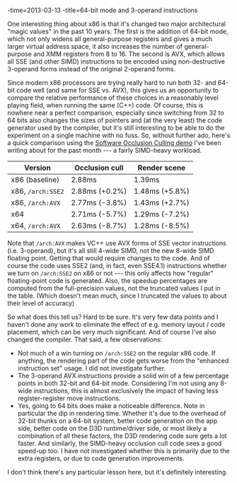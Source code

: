 -time=2013-03-13
-title=64-bit mode and 3-operand instructions

One interesting thing about x86 is that it's changed two major
architectural "magic values" in the past 10 years. The first is the
addition of 64-bit mode, which not only widens all general-purpose registers
and gives a much larger virtual address space, it also increases the number of
general-purpose and XMM registers from 8 to 16. The second is AVX, which allows
all SSE (and other SIMD) instructions to be encoded using non-destructive
3-operand forms instead of the original 2-operand forms.

Since modern
x86 processors are trying really hard to run both 32- and 64-bit code well (and
same for SSE vs. AVX), this gives us an opportunity to compare the relative
performance of these choices in a reasonably level playing field, when running
the same (C++) code. Of course, this is nowhere near a perfect comparison,
especially since switching from 32 to 64 bits also changes the sizes of
pointers and (at the very least) the code generator used by the compiler, but
it's still interesting to be able to do the experiment on a single
machine with no fuss. So, without further ado, here's a quick comparison
using the [Software Occlusion Culling demo](*occlusion_culling) I've been writing about for the past month --- a fairly SIMD-heavy workload.

Version                   | Occlusion cull | Render scene
--------------------------|----------------|-------------
x86 (baseline)            | 2.88ms         | 1.39ms
x86, `/arch:SSE2`         | 2.88ms (+0.2%) | 1.48ms (+5.8%)
x86, `/arch:AVX`          | 2.77ms (-3.8%) | 1.43ms (+2.7%)
x64                       | 2.71ms (-5.7%) | 1.29ms (-7.2%)
x64, `/arch:AVX`          | 2.63ms (-8.7%) | 1.28ms (-8.5%)

Note that `/arch:AVX` makes VC++ use AVX forms of SSE vector instructions
(i.e. 3-operand), but it's all still 4-wide SIMD, not the new 8-wide SIMD
floating point. Getting that would require changes to the code. And of course
the code uses SSE2 (and, in fact, even SSE4.1) instructions whether we turn on
`/arch:SSE2` on x86 or not --- this only affects how
"regular" floating-point code is generated. Also, the speedup
percentages are computed from the full-precision values, not the truncated
values I put in the table. (Which doesn't mean much, since I truncated
the values to about their level of accuracy)

So what does this tell us?
Hard to be sure. It's very few data points and I haven't done any
work to eliminate the effect of e.g. memory layout / code placement, which can
be very much significant. And of course I've also changed the compiler.
That said, a few observations:

* Not much of a win turning on
  `/arch:SSE2` on the regular x86 code. If anything, the rendering
  part of the code gets worse from the "enhanced instruction set"
  usage. I did not investigate further.
* The 3-operand AVX instructions
  provide a solid win of a few percentage points in both 32-bit and 64-bit mode.
  Considering I'm not using any 8-wide instructions, this is almost
  exclusively the impact of having less register-register move instructions.
* Yes, going to 64 bits does make a noticeable difference. Note in particular
  the dip in rendering time. Whether it's due to the overhead of 32-bit
  thunks on a 64-bit system, better code generation on the app side, better code
  on the D3D runtime/driver side, or most likely a combination of all these
  factors, the D3D rendering code sure gets a lot faster. And similarly, the
  SIMD-heavy occlusion cull code sees a good speed-up too. I have not
  investigated whether this is primarily due to the extra registers, or due to
  code generation improvements.

I don't think there's any particular lesson here, but it's definitely interesting.
